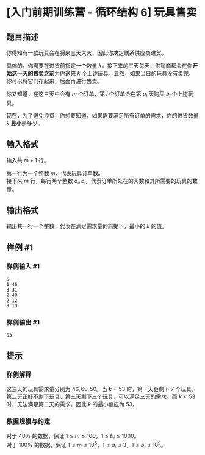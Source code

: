 # [入门前期训练营 - 循环结构 6] 玩具售卖

## 题目描述

你得知有一款玩具会在将来三天大火，因此你决定联系供应商进货。

具体的，你需要在进货前指定一个数量 $k$。接下来的三天每天，供销商都会在你**开始这一天的售卖之前**为你送来 $k$ 个上述玩具。显然，如果当日的玩具没有卖完，你可以将它们存起来，后面再进行售卖。

你又知道，在这三天中会有 $m$ 个订单，第 $i$ 个订单会在第 $a _ i$ 天购买 $b _ i$ 个上述玩具。

现在，为了避免浪费，你想要知道，如果需要满足所有订单的需求，你的进货数量 $k$ **最小**是多少。

## 输入格式

输入共 $m + 1$ 行。

第一行为一个整数 $m$，代表玩具订单数。  
接下来 $m$ 行，每行两个整数 $a _ i, b _ i$，代表订单所处在的天数和其所需要的玩具的数量。

## 输出格式

输出共一行一个整数，代表在满足需求量的前提下，最小的 $k$ 的值。

## 样例 #1

### 样例输入 #1

```
5
1 46
3 31
2 48
2 12
3 19
```

### 样例输出 #1

```
53
```

## 提示

### 样例解释

这三天的玩具需求量分别为 $46, 60, 50$。当 $k = 53$ 时，第一天会剩下 $7$ 个玩具，第二天正好不剩下玩具，第三天剩下三个玩具，可以满足三天的需求。而 $k < 53$ 时，无法满足第二天的需求。因此 $k$ 的最小值应为 $53$。

### 数据规模与约定

对于 $40\%$ 的数据，保证 $1 \leq m \leq 100$，$1 \leq b _ i \leq 1000$。  
对于 $100\%$ 的数据，保证 $1 \leq m \leq 10 ^ 5$，$1 \leq a _ i \leq 3$，$1 \leq b _ i \leq 10 ^ 9$。